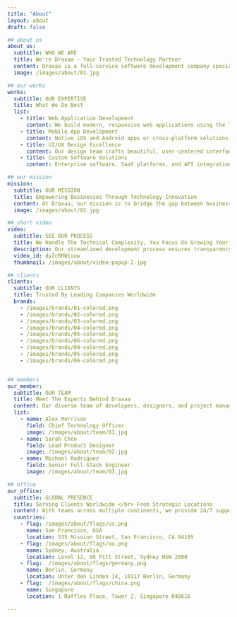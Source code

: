 ```yaml
---
title: "About"
layout: about
draft: false

## about us
about_us:
  subtitle: WHO WE ARE
  title: We're Draxaa - Your Trusted Technology Partner
  content: Draxaa is a full-service software development company specializing in web design, mobile app development, and custom enterprise solutions. With a team of experienced developers, designers, and strategists, we transform innovative ideas into powerful digital products that drive business growth. Our mission is to empower businesses of all sizes with cutting-edge technology solutions that are scalable, secure, and built to last.
  image: /images/about/01.jpg

## our works
works:
  subtitle: OUR EXPERTISE
  title: What We Do Best
  list:
    - title: Web Application Development
      content: We build modern, responsive web applications using the latest frameworks like React, Next.js, and Node.js. From progressive web apps to complex enterprise platforms, our solutions are fast, secure, and optimized for conversions.
    - title: Mobile App Development
      content: Native iOS and Android apps or cross-platform solutions with React Native and Flutter. We create mobile experiences that users love, with seamless performance, intuitive interfaces, and robust backend integration.
    - title: UI/UX Design Excellence
      content: Our design team crafts beautiful, user-centered interfaces that combine aesthetics with functionality. We conduct user research, create wireframes, and iterate on designs to ensure optimal user experience and engagement.
    - title: Custom Software Solutions
      content: Enterprise software, SaaS platforms, and API integrations tailored to your specific business needs. We architect scalable solutions with clean code, comprehensive documentation, and ongoing support to ensure long-term success.

## our mission
mission:
  subtitle: OUR MISSION
  title: Empowering Businesses Through Technology Innovation
  content: At Draxaa, our mission is to bridge the gap between business challenges and technological solutions. We believe in transparent communication, agile methodologies, and delivering exceptional results that exceed expectations. Every project we undertake is an opportunity to create lasting value for our clients and their customers.
  image: /images/about/02.jpg

## short video
video:
  subtitle: SEE OUR PROCESS
  title: We Handle The Technical Complexity, You Focus On Growing Your Business
  description: Our streamlined development process ensures transparency at every stage. From initial consultation and wireframing to development, testing, and deployment, we keep you informed and involved. Watch how we transform ideas into production-ready applications.
  video_id: dyZcRRWiuuw
  thumbnail: /images/about/video-popup-2.jpg

## clients
clients:
  subtitle: OUR CLIENTS
  title: Trusted By Leading Companies Worldwide
  brands:
    - /images/brands/01-colored.png
    - /images/brands/02-colored.png
    - /images/brands/03-colored.png
    - /images/brands/04-colored.png
    - /images/brands/05-colored.png
    - /images/brands/06-colored.png
    - /images/brands/04-colored.png
    - /images/brands/05-colored.png
    - /images/brands/06-colored.png


## members
our_member:
  subtitle: OUR TEAM
  title: Meet The Experts Behind Draxaa
  content: Our diverse team of developers, designers, and project managers brings decades </br> of combined experience in delivering world-class software solutions
  list:
    - name: Alex Morrison
      field: Chief Technology Officer
      image: /images/about/team/01.jpg
    - name: Sarah Chen
      field: Lead Product Designer
      image: /images/about/team/02.jpg
    - name: Michael Rodriguez
      field: Senior Full-Stack Engineer
      image: /images/about/team/03.jpg

## office
our_office:
  subtitle: GLOBAL PRESENCE
  title: Serving Clients Worldwide </br> From Strategic Locations
  content: With teams across multiple continents, we provide 24/7 support and development </br> services to clients around the globe. Our distributed model ensures quality and efficiency.
  countries:
    - flag: /images/about/flags/us.png
      name: San Francisco, USA
      location: 535 Mission Street, San Francisco, CA 94105
    - flag: /images/about/flags/au.png
      name: Sydney, Australia
      location: Level 12, 95 Pitt Street, Sydney NSW 2000
    - flag:  /images/about/flags/germany.png
      name: Berlin, Germany
      location: Unter den Linden 14, 10117 Berlin, Germany
    - flag:  /images/about/flags/china.png
      name: Singapore
      location: 1 Raffles Place, Tower 2, Singapore 048616

---
```


